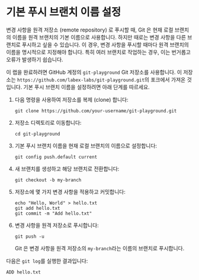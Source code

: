 # 기본 푸시 브랜치 이름 설정

변경 사항을 원격 저장소 (remote repository) 로 푸시할 때, Git 은 현재 로컬 브랜치의 이름을 원격 브랜치의 기본 이름으로 사용합니다. 하지만 때로는 변경 사항을 다른 브랜치로 푸시하고 싶을 수 있습니다. 이 경우, 변경 사항을 푸시할 때마다 원격 브랜치의 이름을 명시적으로 지정해야 합니다. 특히 여러 브랜치로 작업하는 경우, 이는 번거롭고 오류가 발생하기 쉽습니다.

이 랩을 완료하려면 GitHub 계정의 `git-playground` Git 저장소를 사용합니다. 이 저장소는 `https://github.com/labex-labs/git-playground.git`의 포크에서 가져온 것입니다. 기본 푸시 브랜치 이름을 설정하려면 아래 단계를 따르세요.

1. 다음 명령을 사용하여 저장소를 복제 (clone) 합니다:
   ```
   git clone https://github.com/your-username/git-playground.git
   ```
2. 저장소 디렉토리로 이동합니다:
   ```
   cd git-playground
   ```
3. 기본 푸시 브랜치 이름을 현재 로컬 브랜치의 이름으로 설정합니다:
   ```
   git config push.default current
   ```
4. 새 브랜치를 생성하고 해당 브랜치로 전환합니다:
   ```
   git checkout -b my-branch
   ```
5. 저장소에 몇 가지 변경 사항을 적용하고 커밋합니다:
   ```
   echo "Hello, World" > hello.txt
   git add hello.txt
   git commit -m "Add hello.txt"
   ```
6. 변경 사항을 원격 저장소로 푸시합니다:
   ```
   git push -u
   ```
   Git 은 변경 사항을 원격 저장소의 `my-branch`라는 이름의 브랜치로 푸시합니다.

다음은 `git log`를 실행한 결과입니다:

```shell
ADD hello.txt
```
